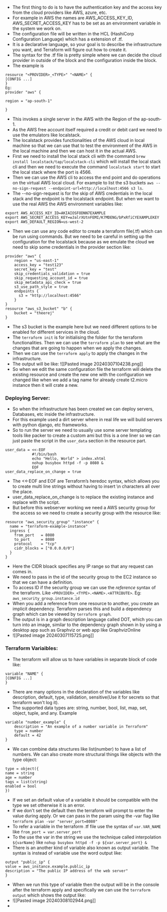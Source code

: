 * The first thing to do is to have the authentication key and the access key from the cloud providers like AWS, azure, etc. 
* For example in AWS the names are AWS_ACCESS_KEY_ID, AWS_SECRET_ACCESS_KEY has to be set as an environment variable in the system we work on.
* The configuration file will be written in the HCL (HashiCorp Configuration Language) which has a extension of .tf.
* It is a declarative language, so your goal is to describe the infrastructure you want, and Terraform will figure out how to create it.
* The syntax for the .tf file is pretty simple where we can decide the cloud provider in outside of the block and the configuration inside the block.
* The example is 
```
resource "<PROVIDER>_<TYPE>" "<NAME>" {
[CONFIG ...]
}
Eg: 
provider "aws" {

region = "ap-south-1"

}
```
* This invokes a single server in the AWS with the Region of the ap-south-1. 
* As the AWS free account itself required a credit or debit card we need to use the emulators like localstack. 
* The localstack provides functionalities of the AWS cloud in local machine so that we can use that to test the environment of the AWS in the local machine and then we can host it in the actual AWS.
* First we need to install the local stack cli with the command `brew install localstack/tap/localstack-cli` which will install the local stack cli and then we need to execute the command `localstack start` to start the local stack where the port is 4566.
* Then we can use the AWS cli to access the end point and do operations on the virtual AWS local cloud. For example to list the s3 buckets `aws --no-sign-request --endpoint-url=http://localhost:4566 s3 ls`.
* The --no-sign-request is for the skip of AWS credentials in the local stack and the endpoint is the localstack endpoint. But when we want to use the real AWS the AWS environment variables like:
```
export AWS_ACCESS_KEY_ID=AKIAIOSFODNN7EXAMPLE
export AWS_SECRET_ACCESS_KEY=wJalrXUtnFEMI/K7MDENG/bPxRfiCYEXAMPLEKEY
export AWS_DEFAULT_REGION=us-west-2
```
* Then we can use any code editor to create a terraform file(.tf) which can be run using commands. But we need to be careful in setting up the configuration for the localstack because as we emulate the cloud we need to skip some credentials in the provider section like:
```
provider "aws" {
    region = "us-east-1"
    access_key = "test123"
    secret_key = "test"
    skip_credentials_validation = true
    skip_requesting_account_id = true
    skip_metadata_api_check = true
    s3_use_path_style = true
    endpoints {
      s3 = "http://localhost:4566"
    }
}
resource "aws_s3_bucket" "b" {
    bucket = "theerej"
}
```
* The s3 bucket is the example here but we need different options to be enabled for different services in the cloud.
* The `terraform init` is for initialising the folder for the terraform functionalities. Then we can use the `terraform plan` to see what are the changes that are going to happen when we apply the changes.
* Then we can use the `terraform apply` to apply the changes in the infrastructure.
* The output will be like:
![[Pasted image 20240307104238.png]]
* So when we edit the same configuration file the terraform will delete the existing resource and create the new one with the configuration we changed like when we add a tag name for already create t2\.micro instance then it will crate a new. 
### Deploying Server:
* So when the infrastructure has been created we can deploy servers, Databases, etc inside the infrastructure. 
* For this example used a dirt server where in real life we will build servers with python django, etc frameworks.
* So to run the server we need to usually use some server templating tools like packer to create a custom ami but this is a one liner so we can just paste the script in the `user_data` section in the resource part.
```
user_data = <<-EOF
            #!/bin/bash
            echo "Hello, World" > index.xhtml
            nohup busybox httpd -f -p 8080 &
            EOF
user_data_replace_on_change = true
```
* The <<-EOF and EOF are Terraform’s heredoc syntax, which allows you to create multi line strings without having to insert \n characters all over the place.
* user_data_replace_on_change is to replace the existing instance and replace with the script.
* But before this webserver working we need a AWS security group for the access so we need to create a security group with the resource like:
```
resource "aws_security_group" "instance" {
  name = "terraform-example-instance"
  ingress {
    from_port   = 8080
    to_port     = 8080
    protocol    = "tcp"
    cidr_blocks = ["0.0.0.0/0"]
  }
}
```
* Here the CIDR bloack specifies any IP range so that any request can comes in.
* We need to pass in the id of the security group to the EC2 instance so that we can have a definition.
* To access ID if the security group we can use the *reference* syntax of the terraform. Like `<PROVIDER>_<TYPE>.<NAME>.<ATTRIBUTE>`. Eg: `aws_security_group.instance.id`
* When you add a reference from one resource to another, you create an implicit dependency. Terraform parses this and build a dependency graph which can be viewed by `terraform graph`.
* The output is in a graph description language called DOT, which you can turn into an image, similar to the dependency graph shown in by using a desktop app such as Graphviz or web app like GraphvizOnline
* ![[Pasted image 20240307115725.png]]
### Terraform Variaibles:
* The terraform will allow us to have variables in separate block of code like:
```
variable "NAME" {
[CONFIG ...]
}
```
* There are many options in the declaration of the variables like description, default, type, validation, sensitive(Use it for secrets so that terraform won't log it).
* The supported data types are: string, number, bool, list, map, set, object, tuple, and any. Example
```
variable "number_example" {
	description = "An example of a number variable in Terraform"
	type = number
	default = 42
}
```
* We can combine data structures like list(number) to have a list of numbers. We can also create more structural things like objects with the type object:
```
type = object({
name = string
age = number
tags = list(string)
enabled = bool
})
```
* If we set an default value of a variable it should be compatible with the type we set otherwise it is an error.
* If we don't set the default then the terraform will prompt to enter the value during apply. Or we can pass in the param using the -var flag like `terraform plan -var "server_port=8080"`
* To refer a variable in the terraform .tf file use the syntax of `var.VAR_NAME` like `from_port = var.server_port`
* To the use the var in the string we use the technique called interpolation `${varName}` like `nohup busybox httpd -f -p ${var.server_port} &`
* There is an another kind of variable also known as output variable. The syntax is instead of variable use the word output like:
```
output "public_ip" {
value = aws_instance.example.public_ip
description = "The public IP address of the web server"
}
```
* When we run this type of variable then the output will be in the console after the terraform apply  and specifically we can use the `terraform output` which shows the output like: 
* ![[Pasted image 20240308102944.png]]
* 
